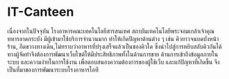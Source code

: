 # IT-Canteen

เนื่องจากในปัจจุบัน โรงอาหารคณะเทคโนโลยีสารสนเทศ สถาบันเทคโนโลยีพระจอมเกล้าเจ้าคุณทหารลาดกระบัง มีผู้เข้ามาใช้บริการจำนวนมาก ทำให้เกิดปัญหาด้านต่าง ๆ เช่น
คิวยาวจนบดบังหน้าร้าน, กีดขวางทางเดิน,ไม่ทราบว่าอาหารที่ปรุงเสร็จแล้วเป็นของคิวใด ซึ่งนำไปสู่การหยิบสลับคิวกันได้ ทางผู้จัดทำจึงต้องการพัฒนาเว็บไซต์ให้มีประสิทธิภาพทั้งในด้านการขาย ด้านการเข้าถึงข้อมูลภายในระบบ และความง่ายในการใช้งาน เพื่อตอบสนองความต้องการของผู้ใช้เว็บ และแก้ปัญหาที่เกิดขึ้น จึงเป็นที่มาของการพัฒนาระบบโรงอาหารไอที
